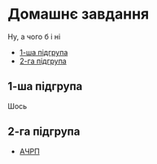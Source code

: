 # Домашнє завдання
Ну, а чого б і ні <br>
* [1-ша підгрупа](#1-ша-підгрупа) <br>
* [2-га підгрупа](#2-га-підгрупа)

## 1-ша підгрупа
Шось

## 2-га підгрупа
* [АЧРП](https://cdn.discordapp.com/attachments/1278376988490596466/1343529149087617094/IMG_20250224_114419.jpg?ex=67bd9a86&is=67bc4906&hm=d0a2fec7e2d4eabe85424026970410790ceed38e8845a6e5828dcaf72d9f7c49&)
